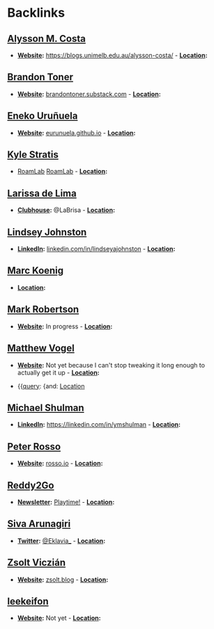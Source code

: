 
# Backlinks
## [Alysson M. Costa](<Alysson M. Costa.md>)
- **[Website](<Website.md>):** https://blogs.unimelb.edu.au/alysson-costa/
        - **[Location](<Location.md>):**

## [Brandon Toner](<Brandon Toner.md>)
- **[Website](<Website.md>):** [brandontoner.substack.com](https://t.co/PQwCMbPZwT?amp=1)
        - **[Location](<Location.md>):**

## [Eneko Uruñuela](<Eneko Uruñuela.md>)
- **[Website](<Website.md>):** [eurunuela.github.io](https://eurunuela.github.io)
        - **[Location](<Location.md>):**

## [Kyle Stratis](<Kyle Stratis.md>)
- [RoamLab](https://roamlab.org) [RoamLab](<RoamLab.md>)
        - **[Location](<Location.md>):**

## [Larissa de Lima](<Larissa de Lima.md>)
- **[Clubhouse](<Clubhouse.md>):** @LaBrisa
        - **[Location](<Location.md>):**

## [Lindsey Johnston](<Lindsey Johnston.md>)
- **[LinkedIn](<LinkedIn.md>):** [linkedin.com/in/lindseyajohnston](https://www.linkedin.com/in/lindseyajohnston/)
        - **[Location](<Location.md>):**

## [Marc Koenig](<Marc Koenig.md>)
- **[Location](<Location.md>):**

## [Mark Robertson](<Mark Robertson.md>)
- **[Website](<Website.md>):** In progress
        - **[Location](<Location.md>):**

## [Matthew Vogel](<Matthew Vogel.md>)
- **[Website](<Website.md>):** Not yet because I can't stop tweaking it long enough to actually get it up
        - **[Location](<Location.md>):**

- {{[query](<query.md>): {and: [Location](<Location.md>)

## [Michael Shulman](<Michael Shulman.md>)
- **[LinkedIn](<LinkedIn.md>):** https://linkedin.com/in/ymshulman
        - **[Location](<Location.md>):**

## [Peter Rosso](<Peter Rosso.md>)
- **[Website](<Website.md>):** [rosso.io](https://rosso.io)
        - **[Location](<Location.md>):**

## [Reddy2Go](<Reddy2Go.md>)
- **[Newsletter](<Newsletter.md>):** [Playtime!](https://playtime.reddy2go.com)
        - **[Location](<Location.md>):**

## [Siva Arunagiri](<Siva Arunagiri.md>)
- **[Twitter](<Twitter.md>):** [@Eklavia_](https://twitter.com/Eklavia_) 
        - **[Location](<Location.md>):**

## [Zsolt Viczián](<Zsolt Viczián.md>)
- **[Website](<Website.md>):** [zsolt.blog](https://www.zsolt.blog)
        - **[Location](<Location.md>):**

## [leekeifon](<leekeifon.md>)
- **[Website](<Website.md>):** Not yet
        - **[Location](<Location.md>):**

